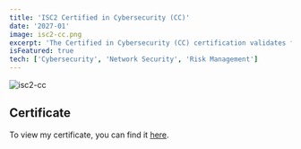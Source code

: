```yaml
---
title: 'ISC2 Certified in Cybersecurity (CC)'
date: '2027-01'
image: isc2-cc.png
excerpt: 'The Certified in Cybersecurity (CC) certification validates fundamental knowledge in areas like security concepts, tools, and best practices.  It proves to organizations that newly certified team members understand fundamental security principles and operations, network security and access controls'
isFeatured: true
tech: ['Cybersecurity', 'Network Security', 'Risk Management']
---
```


![isc2-cc](/images/certs/isc2-cc.png)

## Certificate

To view my certificate, you can find it [here](https://www.credly.com/badges/f5761376-ff77-4720-80e9-ccec8836c3d4/).
